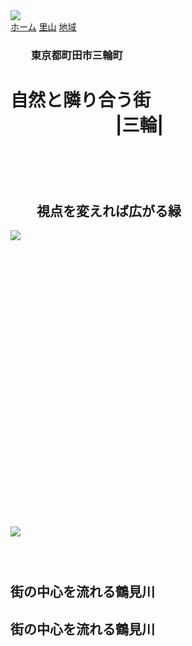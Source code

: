 <!DOCTYPE html>
<html>
<head>
    <title>町田市三輪町</title>
    <link rel="stylesheet" type="text/css" href="miwa.css">
</head>
<body>
    <img id="top" src="/Users/maruyama/Documents/dlab/春休み課題/IMG_4314.JPG">
    <div class="taglink">
    <a href="/Users/maruyama/Documents/dlab/春休み課題/index.html">ホーム</a>
    <a href="/Users/maruyama/Documents/dlab/春休み課題/miwa_2.html">里山</a>
    <a href="/Users/maruyama/Documents/dlab/春休み課題/miwa_3.html">地域</a>
    <h3>　　東京都町田市三輪町</h3>
    </div>
    <h1 id="subtytle">自然と隣り合う街<br>　　　　　　|三輪|</h1>
    <h1 is="apace">&nbsp;</h1>
    <h2 id="h2-1">　　視点を変えれば広がる緑</h2>
    <img id="nature" src="/Users/maruyama/Documents/dlab/春休み課題/IMG_4320.JPG">
    <h1 is="apace">&nbsp;</h1>
    <h1 is="apace">&nbsp;</h1>
    <h1 is="apace">&nbsp;</h1>
    <h1 is="apace">&nbsp;</h1>
    <h1 is="apace">&nbsp;</h1>
    <h1 is="apace">&nbsp;</h1>
    <img id="river" src="/Users/maruyama/Documents/dlab/春休み課題/IMG_4316.JPG">
    <h3>&nbsp;</h3>
    <h2 id="h2-2">街の中心を流れる鶴見川　　</h2>
    </div>
</body>
<script>
</script>
</html>
    <h2 id="h2-2">街の中心を流れる鶴見川　　</h2>
    </div>
</body>
<script>
    
</script>

</html>
